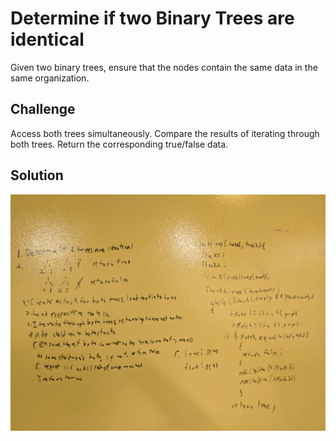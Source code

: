 # Determine if two Binary Trees are identical
Given two binary trees, ensure that the nodes contain the same data in the same organization.

## Challenge
Access both trees simultaneously.
Compare the results of iterating through both trees.
Return the corresponding true/false data.

## Solution
![](assets/identical.jpg)
